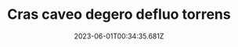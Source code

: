 ---
title: "Cras caveo degero defluo torrens"
date: 2023-06-01T00:34:35.681Z
permalink: "/cras-caveo-degero-defluo-torrens/"
---
